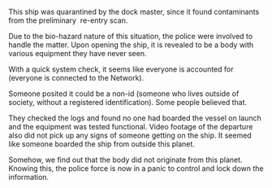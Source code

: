This ship was quarantined by the dock master, since it found contaminants from the preliminary  re-entry scan.

Due to the bio-hazard nature of this situation, the police were involved to handle the matter. Upon opening the ship, it is revealed to be a body with various equipment they have never seen.

With a quick system check, it seems like everyone is accounted for (everyone is connected to the Network).

Someone posited it could be a non-id (someone who lives outside of society, without a registered identification). Some people believed that.

They checked the logs and found no one had boarded the vessel on launch and the equipment was tested functional. Video footage of the departure also did not pick up any signs of someone getting on the ship. It seemed like someone boarded the ship from outside this planet.

Somehow, we find out that the body did not originate from this planet. Knowing this, the police force is now in a panic to control and lock down the information.